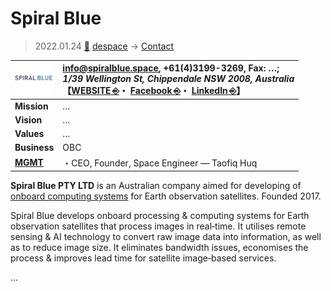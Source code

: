 # Spiral Blue
> 2022.01.24 [🚀](../../index/index.md) [despace](../index.md) → [Contact](../contact.md)

|[![](../f/contact/s/spiral_blue_logo1_thumb.webp)](../f/contact/s/spiral_blue_logo1.webp)|<info@spiralblue.space>, +61(4)3199-3269, Fax: …;<br> *1/39 Wellington St, Chippendale NSW 2008, Australia*<br> 【[WEBSITE ⎆](https://www.spiralblue.space/)・ [Facebook ⎆](https://www.facebook.com/spiralblueptyltd/)・ [LinkedIn ⎆](https://www.linkedin.com/company/spiralblue/)】|
|:-|:-|
|**Mission**|…|
|**Vision**|…|
|**Values**|…|
|**Business**|OBC|
|**[MGMT](../mgmt.md)**|・CEO, Founder, Space Engineer — Taofiq Huq|

**Spiral Blue PTY LTD** is an Australian company aimed for developing of [onboard computing systems](../obc.md) for Earth observation satellites. Founded 2017.

Spiral Blue develops onboard processing & computing systems for Earth observation satellites that process images in real‑time. It utilises remote sensing & AI technology to convert raw image data into information, as well as to reduce image size. It eliminates bandwidth issues, economises the process & improves lead time for satellite image‑based services.

<p style="page-break-after:always"> </p>

…
